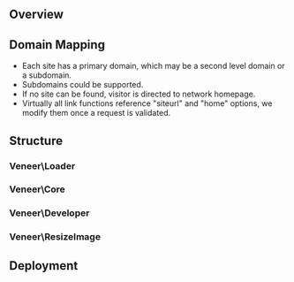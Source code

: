## Overview


## Domain Mapping

 - Each site has a primary domain, which may be a second level domain or a subdomain.
 - Subdomains could be supported.
 - If no site can be found, visitor is directed to network homepage.
 - Virtually all link functions reference "siteurl" and "home" options, we modify them once a request is validated.


## Structure

### Veneer\Loader

### Veneer\Core

### Veneer\Developer

### Veneer\ResizeImage

## Deployment
